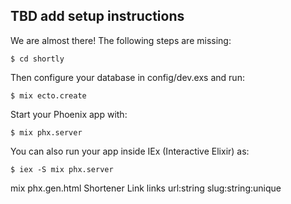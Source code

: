 
## TBD add setup instructions
We are almost there! The following steps are missing:

    $ cd shortly

Then configure your database in config/dev.exs and run:

    $ mix ecto.create

Start your Phoenix app with:

    $ mix phx.server

You can also run your app inside IEx (Interactive Elixir) as:

    $ iex -S mix phx.server

mix phx.gen.html Shortener Link links url:string slug:string:unique
